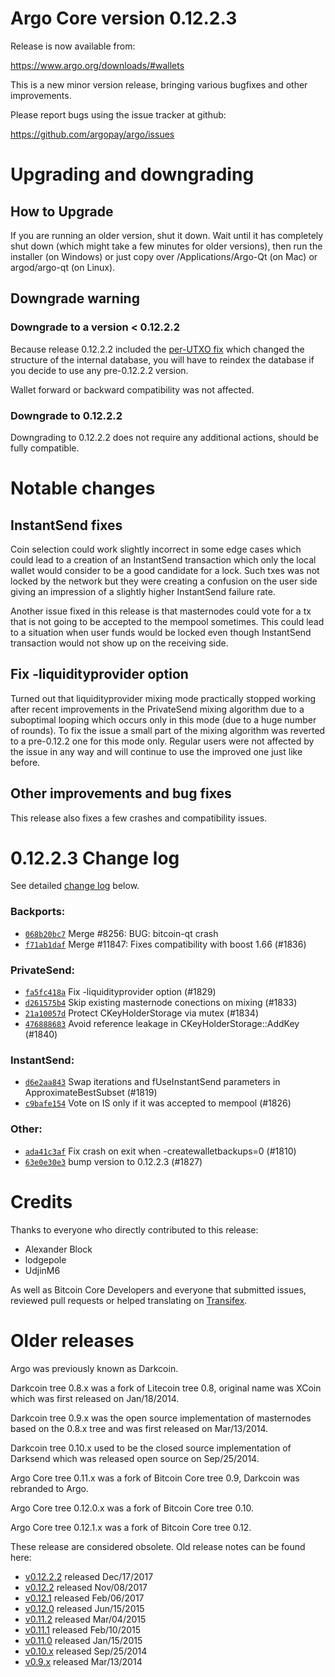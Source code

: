 Argo Core version 0.12.2.3
==========================

Release is now available from:

  <https://www.argo.org/downloads/#wallets>

This is a new minor version release, bringing various bugfixes and other
improvements.

Please report bugs using the issue tracker at github:

  <https://github.com/argopay/argo/issues>


Upgrading and downgrading
=========================

How to Upgrade
--------------

If you are running an older version, shut it down. Wait until it has completely
shut down (which might take a few minutes for older versions), then run the
installer (on Windows) or just copy over /Applications/Argo-Qt (on Mac) or
argod/argo-qt (on Linux).

Downgrade warning
-----------------

### Downgrade to a version < 0.12.2.2

Because release 0.12.2.2 included the [per-UTXO fix](release-notes/argo/release-notes-0.12.2.2.md#per-utxo-fix)
which changed the structure of the internal database, you will have to reindex
the database if you decide to use any pre-0.12.2.2 version.

Wallet forward or backward compatibility was not affected.

### Downgrade to 0.12.2.2

Downgrading to 0.12.2.2 does not require any additional actions, should be
fully compatible.

Notable changes
===============

InstantSend fixes
-----------------

Coin selection could work slightly incorrect in some edge cases which could
lead to a creation of an InstantSend transaction which only the local wallet
would consider to be a good candidate for a lock. Such txes was not locked by
the network but they were creating a confusion on the user side giving an
impression of a slightly higher InstantSend failure rate.

Another issue fixed in this release is that masternodes could vote for a tx
that is not going to be accepted to the mempool sometimes. This could lead to
a situation when user funds would be locked even though InstantSend transaction
would not show up on the receiving side.

Fix -liquidityprovider option
-----------------------------

Turned out that liquidityprovider mixing mode practically stopped working after
recent improvements in the PrivateSend mixing algorithm due to a suboptimal
looping which occurs only in this mode (due to a huge number of rounds). To fix
the issue a small part of the mixing algorithm was reverted to a pre-0.12.2 one
for this mode only. Regular users were not affected by the issue in any way and
will continue to use the improved one just like before.

Other improvements and bug fixes
--------------------------------

This release also fixes a few crashes and compatibility issues.


0.12.2.3 Change log
===================

See detailed [change log](https://github.com/argopay/argo/compare/v0.12.2.2...argopay:v0.12.2.3) below.

### Backports:
- [`068b20bc7`](https://github.com/argopay/argo/commit/068b20bc7) Merge #8256: BUG: bitcoin-qt crash
- [`f71ab1daf`](https://github.com/argopay/argo/commit/f71ab1daf) Merge #11847: Fixes compatibility with boost 1.66 (#1836)

### PrivateSend:
- [`fa5fc418a`](https://github.com/argopay/argo/commit/fa5fc418a) Fix -liquidityprovider option (#1829)
- [`d261575b4`](https://github.com/argopay/argo/commit/d261575b4) Skip existing masternode conections on mixing (#1833)
- [`21a10057d`](https://github.com/argopay/argo/commit/21a10057d) Protect CKeyHolderStorage via mutex (#1834)
- [`476888683`](https://github.com/argopay/argo/commit/476888683) Avoid reference leakage in CKeyHolderStorage::AddKey (#1840)

### InstantSend:
- [`d6e2aa843`](https://github.com/argopay/argo/commit/d6e2aa843) Swap iterations and fUseInstantSend parameters in ApproximateBestSubset (#1819)
- [`c9bafe154`](https://github.com/argopay/argo/commit/c9bafe154) Vote on IS only if it was accepted to mempool (#1826)

### Other:
- [`ada41c3af`](https://github.com/argopay/argo/commit/ada41c3af) Fix crash on exit when -createwalletbackups=0 (#1810)
- [`63e0e30e3`](https://github.com/argopay/argo/commit/63e0e30e3) bump version to 0.12.2.3 (#1827)

Credits
=======

Thanks to everyone who directly contributed to this release:

- Alexander Block
- lodgepole
- UdjinM6

As well as Bitcoin Core Developers and everyone that submitted issues,
reviewed pull requests or helped translating on
[Transifex](https://www.transifex.com/projects/p/argo/).


Older releases
==============

Argo was previously known as Darkcoin.

Darkcoin tree 0.8.x was a fork of Litecoin tree 0.8, original name was XCoin
which was first released on Jan/18/2014.

Darkcoin tree 0.9.x was the open source implementation of masternodes based on
the 0.8.x tree and was first released on Mar/13/2014.

Darkcoin tree 0.10.x used to be the closed source implementation of Darksend
which was released open source on Sep/25/2014.

Argo Core tree 0.11.x was a fork of Bitcoin Core tree 0.9,
Darkcoin was rebranded to Argo.

Argo Core tree 0.12.0.x was a fork of Bitcoin Core tree 0.10.

Argo Core tree 0.12.1.x was a fork of Bitcoin Core tree 0.12.

These release are considered obsolete. Old release notes can be found here:

- [v0.12.2.2](release-notes/argo/release-notes-0.12.2.2.md) released Dec/17/2017
- [v0.12.2](release-notes/argo/release-notes-0.12.2.md) released Nov/08/2017
- [v0.12.1](release-notes/argo/release-notes-0.12.1.md) released Feb/06/2017
- [v0.12.0](release-notes/argo/release-notes-0.12.0.md) released Jun/15/2015
- [v0.11.2](release-notes/argo/release-notes-0.11.2.md) released Mar/04/2015
- [v0.11.1](release-notes/argo/release-notes-0.11.1.md) released Feb/10/2015
- [v0.11.0](release-notes/argo/release-notes-0.11.0.md) released Jan/15/2015
- [v0.10.x](release-notes/argo/release-notes-0.10.0.md) released Sep/25/2014
- [v0.9.x](release-notes/argo/release-notes-0.9.0.md) released Mar/13/2014

